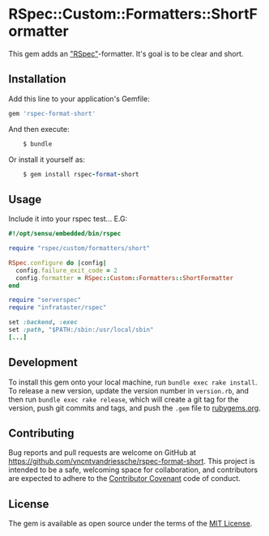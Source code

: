 # RSpec::Custom::Formatters::ShortFormatter

This gem adds an ["RSpec"](https://github.com/rspec/rspec-core)-formatter. It's goal is to be clear and short.

## Installation

Add this line to your application's Gemfile:

```ruby
gem 'rspec-format-short'
```

And then execute:

```ruby
    $ bundle
```

Or install it yourself as:

```ruby
    $ gem install rspec-format-short

```


## Usage

Include it into your rspec test... E.G:

```ruby
#!/opt/sensu/embedded/bin/rspec

require "rspec/custom/formatters/short"

RSpec.configure do |config|
  config.failure_exit_code = 2
  config.formatter = RSpec::Custom::Formatters::ShortFormatter
end

require "serverspec"
require "infrataster/rspec"

set :backend, :exec
set :path, "$PATH:/sbin:/usr/local/sbin"
[...]
```

## Development

To install this gem onto your local machine, run `bundle exec rake install`. To release a new version, update the version number in `version.rb`, and then run `bundle exec rake release`, which will create a git tag for the version, push git commits and tags, and push the `.gem` file to [rubygems.org](https://rubygems.org).

## Contributing

Bug reports and pull requests are welcome on GitHub at https://github.com/vncntvandriessche/rspec-format-short. This project is intended to be a safe, welcoming space for collaboration, and contributors are expected to adhere to the [Contributor Covenant](http://contributor-covenant.org) code of conduct.


## License

The gem is available as open source under the terms of the [MIT License](http://opensource.org/licenses/MIT).

